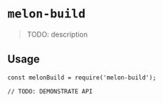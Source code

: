 # `melon-build`

> TODO: description

## Usage

```
const melonBuild = require('melon-build');

// TODO: DEMONSTRATE API
```
